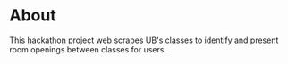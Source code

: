 # About

This hackathon project web scrapes UB's classes to identify and present room openings between classes for users.

